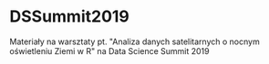 # DSSummit2019
Materiały na warsztaty pt. "Analiza danych satelitarnych o nocnym oświetleniu Ziemi w R" na Data Science Summit 2019
